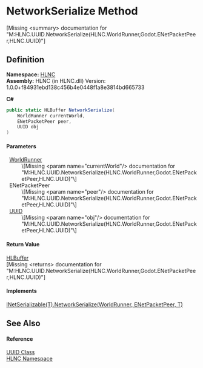 # NetworkSerialize Method


\[Missing &lt;summary&gt; documentation for "M:HLNC.UUID.NetworkSerialize(HLNC.WorldRunner,Godot.ENetPacketPeer,HLNC.UUID)"\]



## Definition
**Namespace:** <a href="N_HLNC">HLNC</a>  
**Assembly:** HLNC (in HLNC.dll) Version: 1.0.0+f84931ebd138c456b4e0448f1a8e3814bd665733

**C#**
``` C#
public static HLBuffer NetworkSerialize(
	WorldRunner currentWorld,
	ENetPacketPeer peer,
	UUID obj
)
```



#### Parameters
<dl><dt>  <a href="T_HLNC_WorldRunner">WorldRunner</a></dt><dd>\[Missing &lt;param name="currentWorld"/&gt; documentation for "M:HLNC.UUID.NetworkSerialize(HLNC.WorldRunner,Godot.ENetPacketPeer,HLNC.UUID)"\]</dd><dt>  ENetPacketPeer</dt><dd>\[Missing &lt;param name="peer"/&gt; documentation for "M:HLNC.UUID.NetworkSerialize(HLNC.WorldRunner,Godot.ENetPacketPeer,HLNC.UUID)"\]</dd><dt>  <a href="T_HLNC_UUID">UUID</a></dt><dd>\[Missing &lt;param name="obj"/&gt; documentation for "M:HLNC.UUID.NetworkSerialize(HLNC.WorldRunner,Godot.ENetPacketPeer,HLNC.UUID)"\]</dd></dl>

#### Return Value
<a href="T_HLNC_Serialization_HLBuffer">HLBuffer</a>  
\[Missing &lt;returns&gt; documentation for "M:HLNC.UUID.NetworkSerialize(HLNC.WorldRunner,Godot.ENetPacketPeer,HLNC.UUID)"\]

#### Implements
<a href="M_HLNC_INetSerializable_1_NetworkSerialize">INetSerializable(T).NetworkSerialize(WorldRunner, ENetPacketPeer, T)</a>  


## See Also


#### Reference
<a href="T_HLNC_UUID">UUID Class</a>  
<a href="N_HLNC">HLNC Namespace</a>  
